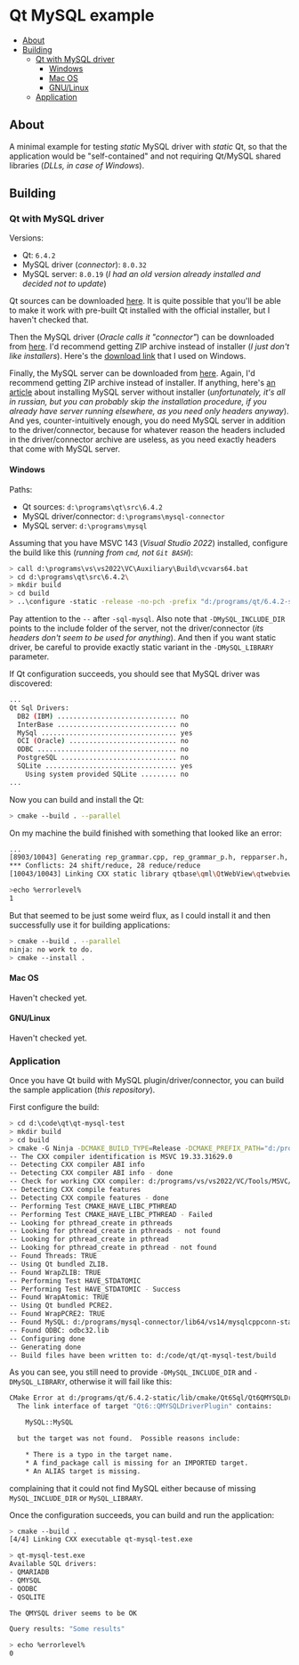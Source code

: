 # Qt MySQL example

<!-- MarkdownTOC -->

- [About](#about)
- [Building](#building)
    - [Qt with MySQL driver](#qt-with-mysql-driver)
        - [Windows](#windows)
        - [Mac OS](#mac-os)
        - [GNU/Linux](#gnulinux)
    - [Application](#application)

<!-- /MarkdownTOC -->

## About

A minimal example for testing *static* MySQL driver with *static* Qt, so that the application would be "self-contained" and not requiring Qt/MySQL shared libraries (*DLLs, in case of Windows*).

## Building

### Qt with MySQL driver

Versions:

- Qt: `6.4.2`
- MySQL driver (*connector*): `8.0.32`
- MySQL server: `8.0.19` (*I had an old version already installed and decided not to update*)

Qt sources can be downloaded [here](https://download.qt.io/official_releases/qt/6.4/6.4.2/single/). It is quite possible that you'll be able to make it work with pre-built Qt installed with the official installer, but I haven't checked that.

Then the MySQL driver (*Oracle calls it "connector"*) can be downloaded from [here](https://dev.mysql.com/downloads/connector/cpp/). I'd recommend getting ZIP archive instead of installer (*I just don't like installers*). Here's the [download link](https://dev.mysql.com/downloads/file/?id=516343) that I used on Windows.

Finally, the MySQL server can be downloaded from [here](https://dev.mysql.com/downloads/mysql/). Again, I'd recommend getting ZIP archive instead of installer. If anything, here's [an article](https://decovar.dev/blog/2016/03/20/mysql-from-archive/) about installing MySQL server without installer (*unfortunately, it's all in russian, but you can probably skip the installation procedure, if you already have server running elsewhere, as you need only headers anyway*). And yes, counter-intuitively enough, you do need MySQL server in addition to the driver/connector, because for whatever reason the headers included in the driver/connector archive are useless, as you need exactly headers that come with MySQL server.

#### Windows

Paths:

- Qt sources: `d:\programs\qt\src\6.4.2`
- MySQL driver/connector: `d:\programs\mysql-connector`
- MySQL server: `d:\programs\mysql`

Assuming that you have MSVC 143 (*Visual Studio 2022*) installed, configure the build like this (*running from `cmd`, not `Git BASH`*):

``` sh
> call d:\programs\vs\vs2022\VC\Auxiliary\Build\vcvars64.bat
> cd d:\programs\qt\src\6.4.2\
> mkdir build
> cd build
> ..\configure -static -release -no-pch -prefix "d:/programs/qt/6.4.2-static" -skip qtwebengine -nomake tests -nomake examples -sql-mysql -- -DMySQL_INCLUDE_DIR="d:/programs/mysql/include" -DMySQL_LIBRARY="d:/programs/mysql-connector/lib64/vs14/mysqlcppconn-static.lib"
```

Pay attention to the `--` after `-sql-mysql`. Also note that `-DMySQL_INCLUDE_DIR` points to the include folder of the server, not the driver/connector (*its headers don't seem to be used for anything*). And then if you want static driver, be careful to provide exactly static variant in the `-DMySQL_LIBRARY` parameter.

If Qt configuration succeeds, you should see that MySQL driver was discovered:

``` sh
...
Qt Sql Drivers:
  DB2 (IBM) .............................. no
  InterBase .............................. no
  MySql .................................. yes
  OCI (Oracle) ........................... no
  ODBC ................................... no
  PostgreSQL ............................. no
  SQLite ................................. yes
    Using system provided SQLite ......... no
...
```

Now you can build and install the Qt:

``` sh
> cmake --build . --parallel
```

On my machine the build finished with something that looked like an error:

``` sh
...
[8903/10043] Generating rep_grammar.cpp, rep_grammar_p.h, repparser.h, repparser.cpp
*** Conflicts: 24 shift/reduce, 28 reduce/reduce
[10043/10043] Linking CXX static library qtbase\qml\QtWebView\qtwebviewquickplugin.lib

>echo %errorlevel%
1
```

But that seemed to be just some weird flux, as I could install it and then successfully use it for building applications:

``` sh
> cmake --build . --parallel
ninja: no work to do.
> cmake --install .
```

#### Mac OS

Haven't checked yet.

#### GNU/Linux

Haven't checked yet.

### Application

Once you have Qt build with MySQL plugin/driver/connector, you can build the sample application (*this repository*).

First configure the build:

``` sh
> cd d:\code\qt\qt-mysql-test
> mkdir build
> cd build
> cmake -G Ninja -DCMAKE_BUILD_TYPE=Release -DCMAKE_PREFIX_PATH="d:/programs/qt/6.4.2-static" -DMySQL_INCLUDE_DIR="d:/programs/mysql/include" -DMySQL_LIBRARY="d:/programs/mysql-connector/lib64/vs14/mysqlcppconn-static.lib" ..
-- The CXX compiler identification is MSVC 19.33.31629.0
-- Detecting CXX compiler ABI info
-- Detecting CXX compiler ABI info - done
-- Check for working CXX compiler: d:/programs/vs/vs2022/VC/Tools/MSVC/14.33.31629/bin/Hostx64/x64/cl.exe - skipped
-- Detecting CXX compile features
-- Detecting CXX compile features - done
-- Performing Test CMAKE_HAVE_LIBC_PTHREAD
-- Performing Test CMAKE_HAVE_LIBC_PTHREAD - Failed
-- Looking for pthread_create in pthreads
-- Looking for pthread_create in pthreads - not found
-- Looking for pthread_create in pthread
-- Looking for pthread_create in pthread - not found
-- Found Threads: TRUE
-- Using Qt bundled ZLIB.
-- Found WrapZLIB: TRUE
-- Performing Test HAVE_STDATOMIC
-- Performing Test HAVE_STDATOMIC - Success
-- Found WrapAtomic: TRUE
-- Using Qt bundled PCRE2.
-- Found WrapPCRE2: TRUE
-- Found MySQL: d:/programs/mysql-connector/lib64/vs14/mysqlcppconn-static.lib
-- Found ODBC: odbc32.lib
-- Configuring done
-- Generating done
-- Build files have been written to: d:/code/qt/qt-mysql-test/build
```

As you can see, you still need to provide `-DMySQL_INCLUDE_DIR` and `-DMySQL_LIBRARY`, otherwise it will fail like this:

``` sh
CMake Error at d:/programs/qt/6.4.2-static/lib/cmake/Qt6Sql/Qt6QMYSQLDriverPluginTargets.cmake:61 (set_target_properties):
  The link interface of target "Qt6::QMYSQLDriverPlugin" contains:

    MySQL::MySQL

  but the target was not found.  Possible reasons include:

    * There is a typo in the target name.
    * A find_package call is missing for an IMPORTED target.
    * An ALIAS target is missing.
```

complaining that it could not find MySQL either because of missing `MySQL_INCLUDE_DIR` or `MySQL_LIBRARY`.

Once the configuration succeeds, you can build and run the application:

``` sh
> cmake --build .
[4/4] Linking CXX executable qt-mysql-test.exe

> qt-mysql-test.exe
Available SQL drivers:
- QMARIADB
- QMYSQL
- QODBC
- QSQLITE

The QMYSQL driver seems to be OK

Query results: "Some results"

> echo %errorlevel%
0
```
